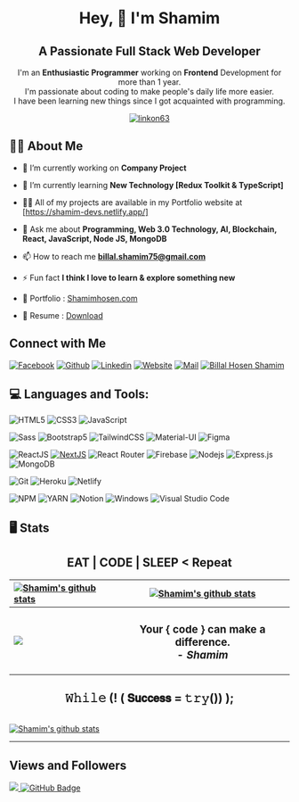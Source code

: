 <h1 align="center">Hey, 👋 I'm Shamim</h1>
<h2 align="center">A Passionate <strong>Full Stack Web Developer</strong></h2>
<p align="center">I'm an <strong>Enthusiastic Programmer</strong> working on <strong>Frontend</strong> Development for more than 1 year.<br /> I'm passionate about coding to make people's daily life more easier.<br/> I have been learning new things since I got acquainted with programming.</strong></p>

<p align="center"> <a href="https://github.com/ryo-ma/github-profile-trophy"><img src="https://github-profile-trophy.vercel.app/?username=ShamimHosen75&theme=juicyfresh" alt="linkon63" /></a> </p>


## 🙋‍♂️ About Me
- 🔭 I’m currently working on **Company Project**

- 🌱 I’m currently learning **New Technology [Redux Toolkit & TypeScript]**

- 👨‍💻 All of my projects are available in my Portfolio website at [https://shamim-devs.netlify.app/]

- 💬 Ask me about **Programming, Web 3.0 Technology, AI, Blockchain, React, JavaScript, Node JS, MongoDB**

- 📫 How to reach me **billal.shamim75@gmail.com**

- ⚡ Fun fact **I think I love to learn & explore something new**
- 📝 Portfolio : [Shamimhosen.com](https://shamim-devs.netlify.app/)
- 📄 Resume : [Download](https://drive.google.com/file/d/1nM1kPz10jLfLzg1qzdQr3tfS8vBF6ihU/view?usp=share_link)


## Connect with Me


[![Facebook](https://img.shields.io/badge/Facebook-1877F2?style=for-the-badge&logo=facebook&logoColor=white)](https://www.facebook.com/billal.hosen.shamim96/)
[![Github](https://img.shields.io/badge/GitHub-100000?style=for-the-badge&logo=github&logoColor=white)](https://github.com/ShamimHosen75/)
[![Linkedin](https://img.shields.io/badge/LinkedIn-0077B5?style=for-the-badge&logo=linkedin&logoColor=white)](https://linkedin.com/in/billal-hosen-shamim/)
[![Website](https://img.shields.io/badge/website-000000?style=for-the-badge&logo=About.me&logoColor=white)](https://shamim-devs.netlify.app)
[![Mail](https://img.shields.io/badge/Gmail-D14836?style=for-the-badge&logo=gmail&logoColor=white)](mailto:billal.shamim75@gmail.com)
<a href="https://shamim-devs.netlify.app/" target="_blank">
<img
src='https://img.shields.io/badge/website-000000?style=for-the-badge&logo=About.me&logoColor=white'
alt='Billal Hosen Shamim'
/>
</a>

## 💻 Languages and Tools:

![HTML5](https://img.shields.io/badge/HTML5-E34F26?style=for-the-badge&logo=html5&logoColor=white)
![CSS3](https://img.shields.io/badge/CSS3-1572B6?style=for-the-badge&logo=css3&logoColor=white)
![JavaScript](https://img.shields.io/badge/JavaScript-F7DF1E?style=for-the-badge&logo=javascript&logoColor=black)

![Sass](https://img.shields.io/badge/Sass-CC6699?style=for-the-badge&logo=sass&logoColor=white)
![Bootstrap5](https://img.shields.io/badge/Bootstrap-563D7C?style=for-the-badge&logo=bootstrap&logoColor=white)
![TailwindCSS](https://img.shields.io/badge/tailwindcss-%2338B2AC.svg?style=for-the-badge&logo=tailwind-css&logoColor=white)
![Material-UI](https://img.shields.io/badge/Material--UI-0081CB?style=for-the-badge&logo=material-ui&logoColor=white)
![Figma](https://img.shields.io/badge/Figma-F24E1E?style=for-the-badge&logo=figma&logoColor=white)

![ReactJS](https://img.shields.io/badge/React-20232A?style=for-the-badge&logo=react&logoColor=61DAFB)
[![NextJS](https://img.shields.io/badge/NEXTJS-000000?style=for-the-badge&logo=Next.js&logoColor=white)](https://img.shields.io/badge/TypeScript-007ACC?style=for-the-badge&logo=typescript&logoColor=white)
![React Router](https://img.shields.io/badge/React_Router-CA4245?style=for-the-badge&logo=react-router&logoColor=white)
![Firebase](https://img.shields.io/badge/firebase-ffca28?style=for-the-badge&logo=firebase&logoColor=black)
![Nodejs](https://img.shields.io/badge/Node.js-339933?style=for-the-badge&logo=nodedotjs&logoColor=white)
![Express.js](https://img.shields.io/badge/Express.js-000000?style=for-the-badge&logo=express&logoColor=white)
![MongoDB](https://img.shields.io/badge/MongoDB-4EA94B?style=for-the-badge&logo=mongodb&logoColor=white)

![Git](https://img.shields.io/badge/Git-F05032?style=for-the-badge&logo=git&logoColor=white)
![Heroku](https://img.shields.io/badge/Heroku-430098?style=for-the-badge&logo=heroku&logoColor=white)
![Netlify](https://img.shields.io/badge/Netlify-00C7B7?style=for-the-badge&logo=netlify&logoColor=white)



![NPM](https://img.shields.io/badge/npm-CB3837?style=for-the-badge&logo=npm&logoColor=white)
![YARN](https://img.shields.io/badge/Yarn-2C8EBB?style=for-the-badge&logo=yarn&logoColor=white)
![Notion](https://img.shields.io/badge/Notion-000000?style=for-the-badge&logo=notion&logoColor=white)
![Windows](https://img.shields.io/badge/Windows-0078D6?style=for-the-badge&logo=windows&logoColor=white)
![Visual Studio Code](https://img.shields.io/badge/Visual_Studio_Code-0078D4?style=for-the-badge&logo=visual%20studio%20code&logoColor=white)


## 🖥 Stats <h2 align="center">EAT | CODE | SLEEP < Repeat </h2>

| <a href="https://github.com/ShamimHosen75"><img align="center" src="https://github-readme-streak-stats.herokuapp.com?user=ShamimHosen75&theme=tokyonight&hide_border=true&date_format=M%20j%5B%2C%20Y%5D)" alt="Shamim's github stats" /></a> | <a href="https://github.com/ShamimHosen75"><img align="center" src="https://github-readme-stats.vercel.app/api?username=ShamimHosen75&show_icons=true&include_all_commits=true&theme=tokyonight&hide_border=true" alt="Shamim's github stats" /></a> | 
| :------------- | :-------------: |
| <a href="https://github.com/ShamimHosen75"><img align="center" src="https://github-readme-stats.vercel.app/api/top-langs/?username=ShamimHosen75&layout=compact&theme=tokyonight&hide_border=true" /></a>  | <h3>Your { code } can make a difference. <br /> - <i>Shamim</i></h3> |
 <h2 align="center">𝚆𝚑𝚒𝚕𝚎 (! ( 𝗦𝘂𝗰𝗰𝗲𝘀𝘀 = 𝚝𝚛𝚢()) ); </h2>

<br />
<a href="https://github.com/ShamimHosen75"><img align="center" src="https://github-readme-activity-graph.cyclic.app/graph?username=ShamimHosen75&bg_color=1a1b27&color=1f6feb&line=38bcad&point=628fdb&area=true&hide_border=true" alt="Shamim's github stats" /></a>

<br />

---

## Views and Followers
<a href="https://github.com/Meghna-DAS/github-profile-views-counter">
    <img src="https://komarev.com/ghpvc/?username=ShamimHosen75">
</a>
<a href="https://github.com/ShamimHosen75?tab=followers"><img src="https://img.shields.io/github/followers/ShamimHosen75?label=Followers&style=social" alt="GitHub Badge"></a>
